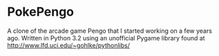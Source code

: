 # PokePengo
A clone of the arcade game Pengo that I started working on a few years ago.
Written in Python 3.2 using an unofficial Pygame library found at http://www.lfd.uci.edu/~gohlke/pythonlibs/
